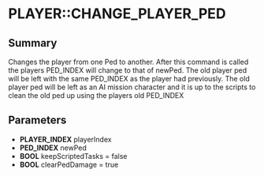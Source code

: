 # PLAYER::CHANGE_PLAYER_PED

## Summary
Changes the player from one Ped to another.
After this command is called the players PED_INDEX will change to that of newPed.
The old player ped will be left with the same PED_INDEX as the player had previously.
The old player ped will be left as an AI mission character and it is up to the scripts to clean the old ped up using the players old PED_INDEX

## Parameters
* **PLAYER_INDEX** playerIndex
* **PED_INDEX** newPed
* **BOOL** keepScriptedTasks = false
* **BOOL** clearPedDamage = true